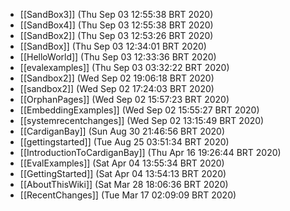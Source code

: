 * [[SandBox3]] (Thu Sep 03 12:55:38 BRT 2020)
* [[SandBox4]] (Thu Sep 03 12:55:38 BRT 2020)
* [[SandBox2]] (Thu Sep 03 12:53:26 BRT 2020)
* [[SandBox]] (Thu Sep 03 12:34:01 BRT 2020)
* [[HelloWorld]] (Thu Sep 03 12:33:36 BRT 2020)
* [[evalexamples]] (Thu Sep 03 03:32:22 BRT 2020)
* [[Sandbox2]] (Wed Sep 02 19:06:18 BRT 2020)
* [[sandbox2]] (Wed Sep 02 17:24:03 BRT 2020)
* [[OrphanPages]] (Wed Sep 02 15:57:23 BRT 2020)
* [[EmbeddingExamples]] (Wed Sep 02 15:55:27 BRT 2020)
* [[systemrecentchanges]] (Wed Sep 02 13:15:49 BRT 2020)
* [[CardiganBay]] (Sun Aug 30 21:46:56 BRT 2020)
* [[gettingstarted]] (Tue Aug 25 03:51:34 BRT 2020)
* [[IntroductionToCardiganBay]] (Thu Apr 16 19:26:44 BRT 2020)
* [[EvalExamples]] (Sat Apr 04 13:55:34 BRT 2020)
* [[GettingStarted]] (Sat Apr 04 13:54:13 BRT 2020)
* [[AboutThisWiki]] (Sat Mar 28 18:06:36 BRT 2020)
* [[RecentChanges]] (Tue Mar 17 02:09:09 BRT 2020)